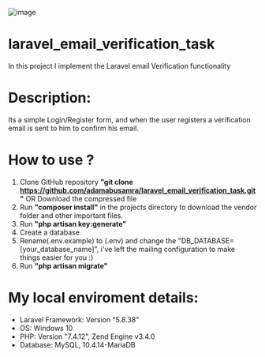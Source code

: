 ![image](https://user-images.githubusercontent.com/71829303/109071282-33555a80-76fc-11eb-9e0a-2def093e29f7.png)

# laravel_email_verification_task
In this project I implement the Laravel email Verification functionality

# Description:
Its a simple Login/Register form, and when the user registers a verification email is sent to him to confirm his email.

# How to use ?
1. Clone GitHub repository **"git clone https://github.com/adamabusamra/laravel_email_verification_task.git"** OR Download the compressed file
2. Run **"composer install"** in the projects directory to download the vendor folder and other important files.
3. Run **"php artisan key:generate"**
3. Create a database
4. Rename(.env.example) to (.env) and change the "DB_DATABASE=[your_database_name]", i've left the mailing configuration to make things easier for you :)
5. Run **"php artisan migrate"**

# My local enviroment details:
- Laravel Framework: Version "5.8.38"
- OS: Windows 10
- PHP: Version "7.4.12", Zend Engine v3.4.0
- Database: MySQL, 10.4.14-MariaDB
